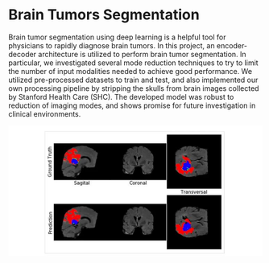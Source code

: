 #  Brain Tumors Segmentation



Brain tumor segmentation using deep learning is a helpful tool for physicians to rapidly diagnose brain tumors. In this project, an encoder-decoder architecture is utilized to perform brain tumor segmentation. In particular, we investigated several mode reduction techniques to try to limit the number of input modalities needed to achieve good performance. We utilized pre-processed datasets to train and test, and also implemented our own processing pipeline by stripping the skulls from brain images collected by Stanford Health Care (SHC). The developed model was robust to reduction of imaging modes, and shows promise for future investigation in clinical environments.



![architecture](./result/cancer.JPG)